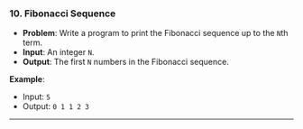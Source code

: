 
### 10. **Fibonacci Sequence**
- **Problem**: Write a program to print the Fibonacci sequence up to the `N`th term.
- **Input**: An integer `N`.
- **Output**: The first `N` numbers in the Fibonacci sequence.

**Example**:
- Input: `5`
- Output: `0 1 1 2 3`

---

